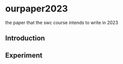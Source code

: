 # ourpaper2023
the paper that the swc course intends to write in 2023

## Introduction

## Experiment

